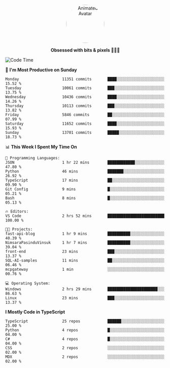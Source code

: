 
<div align="center">
  <img 
    src="https://i.postimg.cc/W1R4TF4j/d6kpuve-c97567cf-518b-4b86-a271-5c89d88d22f7.gif" 
    width="120" 
    height="120" 
    alt="Animated Avatar" 
    style="border-radius: 50%;" 
  />
  
  <strong>Obsessed with bits & pixels 🧑‍💻🎨</strong>
</div>


<!--
### 🛠️ Main Tech Stack

<div align="center">
  <img src="https://cdn.jsdelivr.net/gh/devicons/devicon/icons/javascript/javascript-original.svg" height="25" alt="JavaScript" />
  <img src="https://cdn.jsdelivr.net/gh/devicons/devicon/icons/react/react-original.svg" height="25" alt="React" />
  <img src="https://cdn.jsdelivr.net/gh/devicons/devicon/icons/cplusplus/cplusplus-original.svg" height="25" alt="C++" />
  <img src="https://cdn.jsdelivr.net/gh/devicons/devicon/icons/rust/rust-original.svg" height="25" alt="Rust" />
  <img src="https://cdn.jsdelivr.net/gh/devicons/devicon/icons/java/java-original.svg" height="25" alt="Java" />
  <img src="https://skillicons.dev/icons?i=mysql" height="25" alt="MySQL" />
  <img src="https://skillicons.dev/icons?i=pr" height="25" alt="Premiere Pro" />
</div> -->

<!--START_SECTION:waka-->
![Code Time](http://img.shields.io/badge/Code%20Time-2%2C649%20hrs%2024%20mins-blue)

📅 **I'm Most Productive on Sunday** 

```text
Monday                   11351 commits       ████░░░░░░░░░░░░░░░░░░░░░   15.52 % 
Tuesday                  10061 commits       ███░░░░░░░░░░░░░░░░░░░░░░   13.75 % 
Wednesday                10436 commits       ████░░░░░░░░░░░░░░░░░░░░░   14.26 % 
Thursday                 10113 commits       ███░░░░░░░░░░░░░░░░░░░░░░   13.82 % 
Friday                   5846 commits        ██░░░░░░░░░░░░░░░░░░░░░░░   07.99 % 
Saturday                 11652 commits       ████░░░░░░░░░░░░░░░░░░░░░   15.93 % 
Sunday                   13701 commits       █████░░░░░░░░░░░░░░░░░░░░   18.73 % 
```


📊 **This Week I Spent My Time On** 

```text
💬 Programming Languages: 
JSON                     1 hr 22 mins        ████████████░░░░░░░░░░░░░   47.80 % 
Python                   46 mins             ███████░░░░░░░░░░░░░░░░░░   26.92 % 
TypeScript               17 mins             ██░░░░░░░░░░░░░░░░░░░░░░░   09.90 % 
Git Config               9 mins              █░░░░░░░░░░░░░░░░░░░░░░░░   05.21 % 
Bash                     8 mins              █░░░░░░░░░░░░░░░░░░░░░░░░   05.13 % 

🔥 Editors: 
VS Code                  2 hrs 52 mins       █████████████████████████   100.00 % 

🐱‍💻 Projects: 
fast-api-blog            1 hr 9 mins         ██████████░░░░░░░░░░░░░░░   40.39 % 
NimsaraPasinduVinsuk     1 hr 7 mins         ██████████░░░░░░░░░░░░░░░   39.04 % 
front-end                23 mins             ███░░░░░░░░░░░░░░░░░░░░░░   13.37 % 
SQL-AI-samples           11 mins             ██░░░░░░░░░░░░░░░░░░░░░░░   06.46 % 
mcpgateway               1 min               ░░░░░░░░░░░░░░░░░░░░░░░░░   00.76 % 

💻 Operating System: 
Windows                  2 hrs 29 mins       ██████████████████████░░░   86.63 % 
Linux                    23 mins             ███░░░░░░░░░░░░░░░░░░░░░░   13.37 % 
```

**I Mostly Code in TypeScript** 

```text
TypeScript               25 repos            ██████░░░░░░░░░░░░░░░░░░░   25.00 % 
Python                   4 repos             █░░░░░░░░░░░░░░░░░░░░░░░░   04.00 % 
C#                       4 repos             █░░░░░░░░░░░░░░░░░░░░░░░░   04.00 % 
CSS                      2 repos             ░░░░░░░░░░░░░░░░░░░░░░░░░   02.00 % 
MDX                      2 repos             ░░░░░░░░░░░░░░░░░░░░░░░░░   02.00 % 
```




<!--END_SECTION:waka-->
